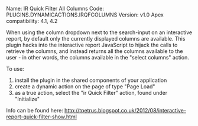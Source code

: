 Name: IR Quick Filter All Columns
Code: PLUGINS.DYNAMICACTIONS.IRQFCOLUMNS
Version: v1.0
Apex compatibility: 4.1, 4.2

When using the column dropdown next to the search-input on an interactive report, by default only the currently displayed columns are available. This plugin hacks into the interactive report JavaScript to hijack the calls to retrieve the columns, and instead returns all the columns available to the user - in other words, the columns available in the "select columns" action.

To use:
1) install the plugin in the shared components of your application
2) create a dynamic action on the page of type "Page Load"
3) as a true action, select the "ir Quick Filter" action, found under "Initialize"

Info can be found here: http://tpetrus.blogspot.co.uk/2012/08/interactive-report-quick-filter-show.html